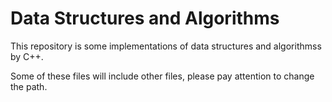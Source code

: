# Data Structures and Algorithms
This repository is some implementations of data structures and algorithmss by C++.

Some of these files will include other files, please pay attention to change the path.
